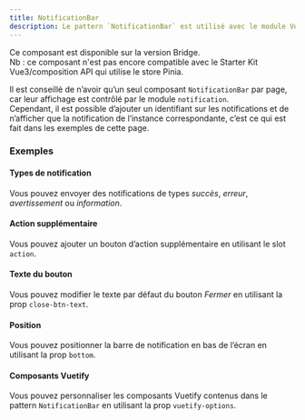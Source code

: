 ```yaml
---
title: NotificationBar
description: Le pattern `NotificationBar` est utilisé avec le module Vuex `notification` pour afficher des notifications à l’utilisateur.
---
```


<doc-alert-bridge class="mb-8">

Ce composant est disponible sur la version Bridge.<br/>
<span class="text--disabled text-caption">Nb : ce composant n'est pas encore compatible avec le Starter Kit Vue3/composition API qui utilise le store Pinia.</span>

</doc-alert-bridge>

<doc-tabs>

<doc-tab-item label="Utilisation">

<doc-example file="notification-bar/usage"></doc-example>

<doc-alert type="info">

Il est conseillé de n’avoir qu’un seul composant `NotificationBar` par page, car leur affichage est contrôlé par le module `notification`.<br>
Cependant, il est possible d’ajouter un identifiant sur les notifications et de n’afficher que la notification de l’instance correspondante, c’est ce qui est fait dans les exemples de cette page.

</doc-alert>

### Exemples

#### Types de notification

Vous pouvez envoyer des notifications de types *succès*, *erreur*, *avertissement* ou *information*.

<doc-example file="notification-bar/types"></doc-example>

#### Action supplémentaire

Vous pouvez ajouter un bouton d’action supplémentaire en utilisant le slot `action`.

<doc-example file="notification-bar/action"></doc-example>

</doc-tab-item>

<doc-tab-item label="API">
<doc-api name="notification-bar"></doc-api>
</doc-tab-item>

<doc-tab-item label="Personnalisation">

#### Texte du bouton

Vous pouvez modifier le texte par défaut du bouton *Fermer* en utilisant la prop `close-btn-text`.

<doc-example file="notification-bar/label"></doc-example>

#### Position

Vous pouvez positionner la barre de notification en bas de l’écran en utilisant la prop `bottom`.

<doc-example file="notification-bar/position"></doc-example>

#### Composants Vuetify

Vous pouvez personnaliser les composants Vuetify contenus dans le pattern `NotificationBar` en utilisant la prop `vuetify-options`.

<doc-example file="notification-bar/options"></doc-example>

</doc-tab-item>

</doc-tabs>
